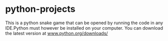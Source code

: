 # python-projects

This is a python snake game that can be opened by running the code in any IDE.Python must however be installed on your computer. You can download the latest version at www.python.org/downloads/
